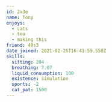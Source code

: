 ```yaml
---
id: 2a3e
name: Tony
enjoys:
  - cats
  - tea
  - making this
friend: 40s3
date_joined: 2021-02-25T16:41:59.558Z
skills:
  sitting: 204
  breathing: 7.07
  liquid_consumption: 100
  existence: simulation
  sports: -2
  cat_pat: 1500
---
```

